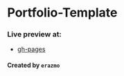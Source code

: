 # Portfolio-Template

### Live preview at:

- [gh-pages](https://erazmozen.github.io/Portfolio-Template/)

#### Created by `erazmo`
